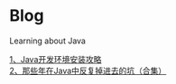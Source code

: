 # Blog
Learning about Java

[1、Java开发环境安装攻略](https://github.com/about-Time/Blog/issues/1)<br>
[2、那些年在Java中反复掉进去的坑（合集）](https://github.com/about-Time/Blog/issues/2)<br>

